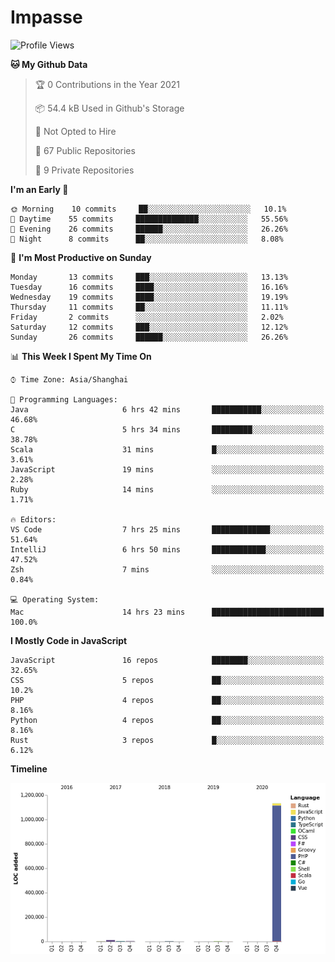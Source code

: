 # Impasse

<!--START_SECTION:waka-->
![Profile Views](http://img.shields.io/badge/Profile%20Views-19-blue)

**🐱 My Github Data** 

> 🏆 0 Contributions in the Year 2021
 > 
> 📦 54.4 kB Used in Github's Storage 
 > 
> 🚫 Not Opted to Hire
 > 
> 📜 67 Public Repositories 
 > 
> 🔑 9 Private Repositories  
 > 
**I'm an Early 🐤** 

```text
🌞 Morning    10 commits     ██░░░░░░░░░░░░░░░░░░░░░░░   10.1% 
🌆 Daytime    55 commits     ██████████████░░░░░░░░░░░   55.56% 
🌃 Evening    26 commits     ██████░░░░░░░░░░░░░░░░░░░   26.26% 
🌙 Night      8 commits      ██░░░░░░░░░░░░░░░░░░░░░░░   8.08%

```
📅 **I'm Most Productive on Sunday** 

```text
Monday       13 commits     ███░░░░░░░░░░░░░░░░░░░░░░   13.13% 
Tuesday      16 commits     ████░░░░░░░░░░░░░░░░░░░░░   16.16% 
Wednesday    19 commits     ████░░░░░░░░░░░░░░░░░░░░░   19.19% 
Thursday     11 commits     ██░░░░░░░░░░░░░░░░░░░░░░░   11.11% 
Friday       2 commits      ░░░░░░░░░░░░░░░░░░░░░░░░░   2.02% 
Saturday     12 commits     ███░░░░░░░░░░░░░░░░░░░░░░   12.12% 
Sunday       26 commits     ██████░░░░░░░░░░░░░░░░░░░   26.26%

```


📊 **This Week I Spent My Time On** 

```text
⌚︎ Time Zone: Asia/Shanghai

💬 Programming Languages: 
Java                     6 hrs 42 mins       ███████████░░░░░░░░░░░░░░   46.68% 
C                        5 hrs 34 mins       █████████░░░░░░░░░░░░░░░░   38.78% 
Scala                    31 mins             █░░░░░░░░░░░░░░░░░░░░░░░░   3.61% 
JavaScript               19 mins             ░░░░░░░░░░░░░░░░░░░░░░░░░   2.28% 
Ruby                     14 mins             ░░░░░░░░░░░░░░░░░░░░░░░░░   1.71%

🔥 Editors: 
VS Code                  7 hrs 25 mins       █████████████░░░░░░░░░░░░   51.64% 
IntelliJ                 6 hrs 50 mins       ████████████░░░░░░░░░░░░░   47.52% 
Zsh                      7 mins              ░░░░░░░░░░░░░░░░░░░░░░░░░   0.84%

💻 Operating System: 
Mac                      14 hrs 23 mins      █████████████████████████   100.0%

```

**I Mostly Code in JavaScript** 

```text
JavaScript               16 repos            ████████░░░░░░░░░░░░░░░░░   32.65% 
CSS                      5 repos             ██░░░░░░░░░░░░░░░░░░░░░░░   10.2% 
PHP                      4 repos             ██░░░░░░░░░░░░░░░░░░░░░░░   8.16% 
Python                   4 repos             ██░░░░░░░░░░░░░░░░░░░░░░░   8.16% 
Rust                     3 repos             █░░░░░░░░░░░░░░░░░░░░░░░░   6.12%

```


**Timeline**

![Chart not found](https://raw.githubusercontent.com/impasse/impasse/master/charts/bar_graph.png) 


<!--END_SECTION:waka-->
